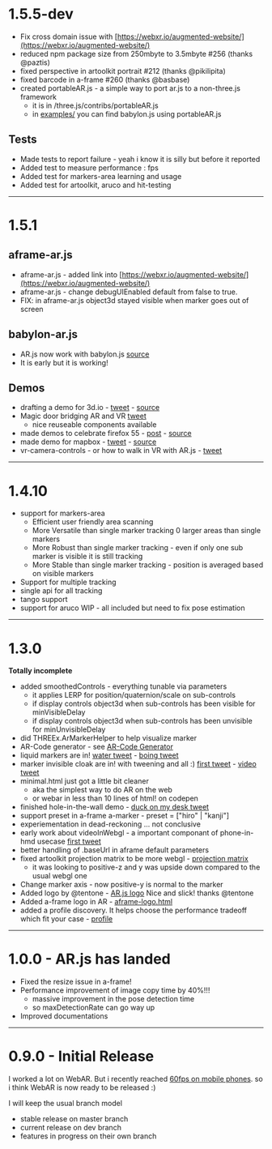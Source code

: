 # 1.5.5-dev

- Fix cross domain issue with [https://webxr.io/augmented-website/](https://webxr.io/augmented-website/)
- reduced npm package size from 250mbyte to 3.5mbyte #256 (thanks @paztis)
- fixed perspective in artoolkit portrait #212 (thanks @pikilipita)
- fixed barcode in a-frame #260 (thanks @basbase)
- created portableAR.js - a simple way to port ar.js to a non-three.js framework
  - it is in /three.js/contribs/portableAR.js
  - in [examples/]() you can find babylon.js using portableAR.js


## Tests
- Made tests to report failure - yeah i know it is silly but before it reported
- Added test to measure performance : fps
- Added test for markers-area learning and usage
- Added test for artoolkit, aruco and hit-testing

---

# 1.5.1

## aframe-ar.js
- aframe-ar.js - added link into [https://webxr.io/augmented-website/](https://webxr.io/augmented-website/)
- aframe-ar.js - change debugUIEnabled default from false to true.
- FIX: in aframe-ar.js object3d stayed visible when marker goes out of screen

## babylon-ar.js
- AR.js now work with babylon.js [source](https://github.com/jeromeetienne/AR.js/tree/master/babylon.js)
- It is early but it is working!

## Demos
- drafting a demo for 3d.io - [tweet](https://twitter.com/jerome_etienne/status/895258272361480193) - [source](https://github.com/jeromeetienne/AR.js/tree/master/aframe/examples/demo-3dio/)
- Magic door bridging AR and VR [tweet](https://twitter.com/jerome_etienne/status/893217730517749760)
  - nice reuseable components available
- made demos to celebrate firefox 55 - [post](https://medium.com/arjs/demos-for-firefox-55-release-with-webvr-fb854bb9bb70) - [source](https://github.com/jeromeetienne/AR.js/tree/master/aframe/examples/demo-firefox-release/)
- made demo for mapbox - [tweet](https://twitter.com/jerome_etienne/status/895018409922093058) - [source](https://github.com/jeromeetienne/AR.js/tree/master/aframe/examples/demo-mapbox/)
- vr-camera-controls - or how to walk in VR with AR.js - [tweet](https://twitter.com/jerome_etienne/status/894580746026758144)

---

# 1.4.10

- support for markers-area 
  - Efficient user friendly area scanning
  - More Versatile than single marker tracking 0 larger areas than single markers
  - More Robust than single marker tracking - even if only one sub marker is visible it is still tracking
  - More Stable than single marker tracking - position is averaged based on visible markers
- Support for multiple tracking
- single api for all tracking
- tango support
- support for aruco WIP - all included but need to fix pose estimation

---

# 1.3.0

**Totally incomplete**

- added smoothedControls - everything tunable via parameters
  - it applies LERP for position/quaternion/scale on sub-controls
  - if display controls object3d when sub-controls has been visible for minVisibleDelay
  - if display controls object3d when sub-controls has been unvisible for minUnvisibleDelay
- did THREEx.ArMarkerHelper to help visualize marker
- AR-Code generator - see [AR-Code Generator](https://jeromeetienne.github.io/AR.js/three.js/examples/arcode.html)
- liquid markers are in!
  [water tweet](https://twitter.com/jerome_etienne/status/844681159112036356) -
  [boing tweet](https://twitter.com/jerome_etienne/status/845646514814947328)
- marker invisible cloak are in! with tweening and all :)
  [first tweet](https://twitter.com/jerome_etienne/status/840563600091688962) -
  [video tweet](https://twitter.com/jerome_etienne/status/843757199436472320)
- minimal.html just got a little bit cleaner
  - aka the simplest way to do AR on the web
  - or webar in less than 10 lines of html! on codepen
- finished hole-in-the-wall demo - 
  [duck on my desk tweet](https://twitter.com/jerome_etienne/status/846751371185541121)
- support preset in a-frame a-marker - preset = ["hiro" | "kanji"]
- experiementation in dead-reckoning ... not conclusive
- early work about videoInWebgl - a important componant of phone-in-hmd usecase
  [first tweet](https://twitter.com/jerome_etienne/status/846805050118864897)
- better handling of .baseUrl in aframe default parameters
- fixed artoolkit projection matrix to be more webgl - [projection matrix](https://developer.mozilla.org/en-US/docs/Web/API/WebGL_API/WebGL_model_view_projection)
  - it was looking to positive-z and y was upside down compared to the usual webgl one
- Change marker axis - now positive-y is normal to the marker
- Added logo by @tentone - [AR.js logo](https://github.com/jeromeetienne/AR.js/blob/master/data/logo/logo-black-transparent-1280x512.png)
Nice and slick! thanks @tentone
- Added a-frame logo in AR - [aframe-logo.html](https://github.com/jeromeetienne/AR.js/blob/master/aframe/examples/aframe-logo.html)
- added a profile discovery. It helps choose the performance tradeoff which fit your case - [profile](https://github.com/jeromeetienne/AR.js/blob/master/three.js/examples/profile.html)

---

# 1.0.0 - AR.js has landed

- Fixed the resize issue in a-frame!
- Performance improvement of image copy time by 40%!!!
  - massive improvement in the pose detection time
  - so maxDetectionRate can go way up
- Improved documentations

---

# 0.9.0 - Initial Release

I worked a lot on WebAR.
But i recently reached [60fps on mobile phones](https://twitter.com/jerome_etienne/status/831333879810236421).
so i think WebAR is now ready to be released :)

I will keep the usual branch model

- stable release on master branch
- current release on dev branch
- features in progress on their own branch
